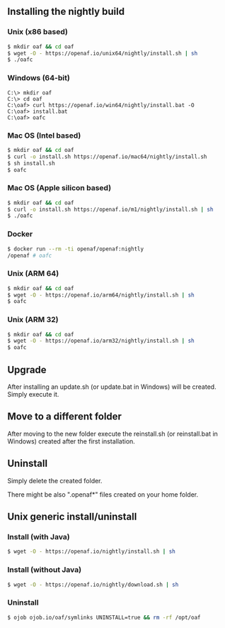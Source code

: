 ## Installing the nightly build

### Unix (x86 based)

````bash
$ mkdir oaf && cd oaf
$ wget -O - https://openaf.io/unix64/nightly/install.sh | sh
$ ./oafc
````

### Windows (64-bit)

````
C:\> mkdir oaf
C:\> cd oaf
C:\oaf> curl https://openaf.io/win64/nightly/install.bat -O
C:\oaf> install.bat
C:\oaf> oafc
````

### Mac OS (Intel based)

````bash
$ mkdir oaf && cd oaf
$ curl -o install.sh https://openaf.io/mac64/nightly/install.sh
$ sh install.sh
$ oafc
````

### Mac OS (Apple silicon based)

````bash
$ mkdir oaf && cd oaf
$ curl -o install.sh https://openaf.io/m1/nightly/install.sh | sh
$ ./oafc
````

### Docker

````bash
$ docker run --rm -ti openaf/openaf:nightly
/openaf # oafc
````

### Unix (ARM 64)

````bash
$ mkdir oaf && cd oaf
$ wget -O - https://openaf.io/arm64/nightly/install.sh | sh
$ oafc
````

### Unix (ARM 32)

````bash
$ mkdir oaf && cd oaf
$ wget -O - https://openaf.io/arm32/nightly/install.sh | sh
$ oafc
````

## Upgrade

After installing an update.sh (or update.bat in Windows) will be created. Simply execute it.

## Move to a different folder

After moving to the new folder execute the reinstall.sh (or reinstall.bat in Windows) created after the first installation.

## Uninstall

Simply delete the created folder.

There might be also ".openaf*" files created on your home folder.

## Unix generic install/uninstall

### Install (with Java)

````bash
$ wget -O - https://openaf.io/nightly/install.sh | sh
````

### Install (without Java)

````bash
$ wget -O - https://openaf.io/nightly/download.sh | sh
````

### Uninstall

````bash
$ ojob ojob.io/oaf/symlinks UNINSTALL=true && rm -rf /opt/oaf
````
